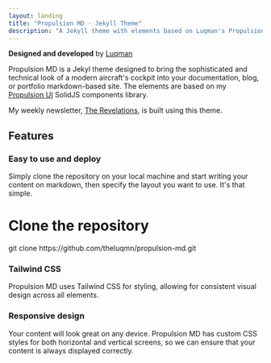 ```yaml
---
layout: landing
title: "Propulsion MD - Jekyll Theme"
description: "A Jekyll theme with elements based on Luqman's Propulsion UI SolidJS components library."
---
```


**Designed and developed** by [Luqman](https://theluqmn.github.io)

Propulsion MD is a Jekyl theme designed to bring the sophisticated and technical look of a modern aircraft's cockpit into your documentation, blog, or portfolio markdown-based site. The elements are based on my [Propulsion UI](https://github.com/theluqmn/propulsion-ui) SolidJS components library.

My weekly newsletter, [The Revelations](https://theluqmn.github.io/revelations/), is built using this theme.

<!-- Your content inside this frame -->
<div class="pt-12 p-2 rounded-md bg-[rgb(20,20,20)]">
<div class="p-2 rounded-md bg-black">

## Features

### Easy to use and deploy

Simply clone the repository on your local machine and start writing your content on markdown, then specify the layout you want to use. It's that simple.

<div class="p-2 flex flex-col gap-2 rounded-md bg-[rgb(20,20,20)]">
    <h1 class="font-semibold">Clone the repository</h1>
    <div class="p-2 rounded-md font-mono bg-[rgb(0,0,0)]">
        git clone https://github.com/theluqmn/propulsion-md.git
    </div>
</div>

### Tailwind CSS

Propulsion MD uses Tailwind CSS for styling, allowing for consistent visual design across all elements.

### Responsive design

Your content will look great on any device. Propulsion MD has custom CSS styles for both horizontal and vertical screens, so we can ensure that your content is always displayed correctly.

</div>
</div>
